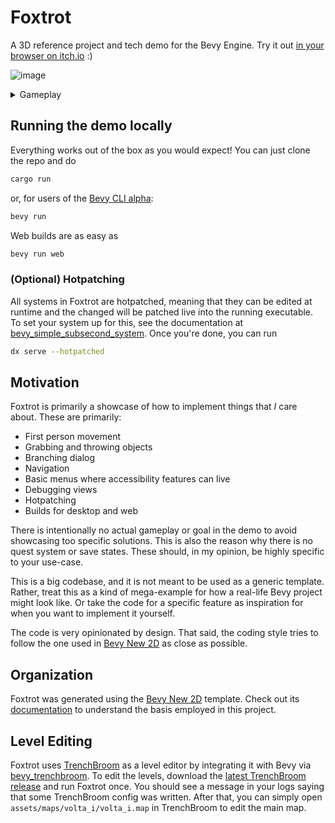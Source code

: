 # Foxtrot

A 3D reference project and tech demo for the Bevy Engine. Try it out [in your browser on itch.io](https://janhohenheim.itch.io/foxtrot) :)

![image](https://github.com/user-attachments/assets/5050ba4e-45c1-4e73-b2ae-3d4aad3f4712)

<details><summary>Gameplay</summary>
    
https://github.com/user-attachments/assets/f648a085-4b3f-4fcb-9f54-e7d5249dc735
</details>

## Running the demo locally

Everything works out of the box as you would expect!
You can just clone the repo and do
```sh
cargo run
```
or, for users of the [Bevy CLI alpha](https://github.com/TheBevyFlock/bevy_cli):
```sh
bevy run
```

Web builds are as easy as
```sh
bevy run web
```


### (Optional) Hotpatching

All systems in Foxtrot are hotpatched, meaning that they can be edited at runtime and the changed will be patched live into the running executable.
To set your system up for this, see the documentation at [bevy_simple_subsecond_system](https://github.com/TheBevyFlock/bevy_simple_subsecond_system).
Once you're done, you can run
```sh
dx serve --hotpatched
```

## Motivation

Foxtrot is primarily a showcase of how to implement things that *I* care about. These are primarily:
- First person movement
- Grabbing and throwing objects
- Branching dialog
- Navigation
- Basic menus where accessibility features can live
- Debugging views
- Hotpatching
- Builds for desktop and web

There is intentionally no actual gameplay or goal in the demo to avoid showcasing too specific solutions. This is also the reason why 
there is no quest system or save states. These should, in my opinion, be highly specific to your use-case.

This is a big codebase, and it is not meant to be used as a generic template. Rather, treat this as a kind of mega-example
for how a real-life Bevy project might look like. Or take the code for a specific feature as inspiration for when you want to implement it yourself.

The code is very opinionated by design. That said, the coding style tries to follow
the one used in [Bevy New 2D](https://github.com/TheBevyFlock/bevy_new_2d) as close as possible.

## Organization

Foxtrot was generated using the [Bevy New 2D](https://github.com/TheBevyFlock/bevy_new_2d) template.
Check out its [documentation](https://github.com/TheBevyFlock/bevy_new_2d/blob/main/README.md) to understand the basis employed in this project.

## Level Editing

Foxtrot uses [TrenchBroom](https://trenchbroom.github.io/) as a level editor by integrating it with Bevy via [bevy_trenchbroom](https://github.com/Noxmore/bevy_trenchbroom).
To edit the levels, download the [latest TrenchBroom release](https://github.com/TrenchBroom/TrenchBroom/releases/latest) and run Foxtrot once.
You should see a message in your logs saying that some TrenchBroom config was written. After that, you can simply open `assets/maps/volta_i/volta_i.map` in TrenchBroom
to edit the main map.